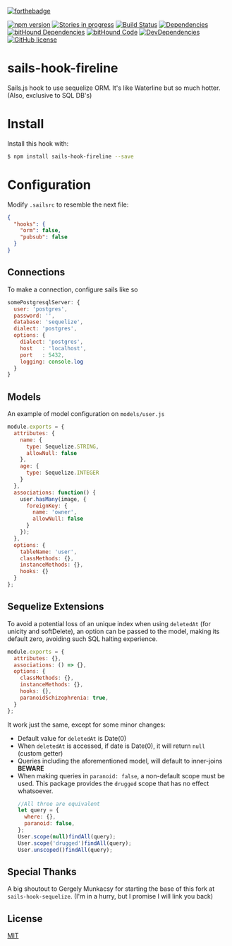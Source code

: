 [![forthebadge](http://forthebadge.com/images/badges/built-by-codebabes.svg)](https://jaque.me/)

[![npm version](https://badge.fury.io/js/sails-hook-fireline.svg)](http://badge.fury.io/js/sails-hook-fireline)
[![Stories in progress](https://img.shields.io/waffle/label/malpercio/sails-hook-fireline/in%20progress.svg)](https://waffle.io/malpercio/sails-hook-fireline)
[![Build Status](https://travis-ci.org/malpercio/sails-hook-fireline.svg?branch=master)](https://travis-ci.org/malpercio/sails-hook-fireline)
[![Dependencies](https://david-dm.org/malpercio/sails-hook-fireline.svg)](https://travis-ci.org/malpercio/sails-hook-fireline)
[![bitHound Dependencies](https://www.bithound.io/github/malpercio/sails-hook-fireline/badges/dependencies.svg)](https://www.bithound.io/github/malpercio/sails-hook-fireline/master/dependencies/npm)
[![bitHound Code](https://www.bithound.io/github/malpercio/sails-hook-fireline/badges/code.svg)](https://www.bithound.io/github/malpercio/sails-hook-fireline)
[![DevDependencies](https://david-dm.org/malpercio/sails-hook-fireline/dev-status.svg)](https://david-dm.org/malpercio/sails-hook-fireline)
[![GitHub license](https://img.shields.io/badge/license-MIT-blue.svg)](https://raw.githubusercontent.com/malpercio/sails-hook-fireline/master/LICENSE)


# sails-hook-fireline
Sails.js hook to use sequelize ORM.
It's like Waterline but so much hotter. (Also, exclusive to SQL DB's)


# Install

Install this hook with:

```bash
$ npm install sails-hook-fireline --save
```

# Configuration

Modify `.sailsrc` to resemble the next file:
```json
{
  "hooks": {
    "orm": false,
    "pubsub": false
  }
}
```

## Connections
To make a connection, configure sails like so
```javascript
somePostgresqlServer: {
  user: 'postgres',
  password: '',
  database: 'sequelize',
  dialect: 'postgres',
  options: {
    dialect: 'postgres',
    host   : 'localhost',
    port   : 5432,
    logging: console.log
  }
}
```

## Models
An example of model configuration on `models/user.js`
```javascript
module.exports = {
  attributes: {
    name: {
      type: Sequelize.STRING,
      allowNull: false
    },
    age: {
      type: Sequelize.INTEGER
    }
  },
  associations: function() {
    user.hasMany(image, {
      foreignKey: {
        name: 'owner',
        allowNull: false
      }
    });
  },
  options: {
    tableName: 'user',
    classMethods: {},
    instanceMethods: {},
    hooks: {}
  }
};
```

## Sequelize Extensions
To avoid a potential loss of an unique index when using `deletedAt` (for unicity and softDelete),
an option can be passed to the model, making its default zero, avoiding such SQL halting experience.

```javascript
module.exports = {
  attributes: {},
  associations: () => {},
  options: {
    classMethods: {},
    instanceMethods: {},
    hooks: {},
    paranoidSchizophrenia: true,
  }
};
```
It work just the same, except for some minor changes:
* Default value for `deletedAt` is Date(0)
* When `deletedAt` is accessed, if date is Date(0), it will return `null` (custom getter)
* Queries including the aforementioned model, will default to inner-joins **BEWARE**
* When making queries in `paranoid: false`, a non-default scope must be used.
  This package provides the `drugged` scope that has no effect whatsoever.
  ```js
  //All three are equivalent
  let query = {
    where: {},
    paranoid: false,
  };
  User.scope(null)findAll(query);
  User.scope('drugged')findAll(query);
  User.unscoped()findAll(query);
  ```

## Special Thanks
A big shoutout to Gergely Munkacsy for starting the base of this fork at `sails-hook-sequelize`.
(I'm in a hurry, but I promise I will link you back)

## License
[MIT](./LICENSE)
